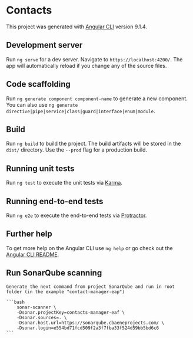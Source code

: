 # Contacts

This project was generated with [Angular CLI](https://github.com/angular/angular-cli) version 9.1.4.

## Development server

Run `ng serve` for a dev server. Navigate to `https://localhost:4200/`. The app will automatically reload if you change any of the source files.

## Code scaffolding

Run `ng generate component component-name` to generate a new component. You can also use `ng generate directive|pipe|service|class|guard|interface|enum|module`.

## Build

Run `ng build` to build the project. The build artifacts will be stored in the `dist/` directory. Use the `--prod` flag for a production build.

## Running unit tests

Run `ng test` to execute the unit tests via [Karma](https://karma-runner.github.io).

## Running end-to-end tests

Run `ng e2e` to execute the end-to-end tests via [Protractor](https://www.protractortest.org/).

## Further help

To get more help on the Angular CLI use `ng help` or go check out the [Angular CLI README](https://github.com/angular/angular-cli/blob/master/README.md).

## Run SonarQube scanning

    Generate the next command from project SonarQube and run in root folder (in the example "contact-manager-eap")

    ```bash
        sonar-scanner \
        -Dsonar.projectKey=contacts-manager-eaf \
        -Dsonar.sources=. \
        -Dsonar.host.url=https://sonarqube.cbaeneprojects.com/ \
        -Dsonar.login=e554bd71fcd509f2a3f7fba33f524d59bb5bd6c6
    ```